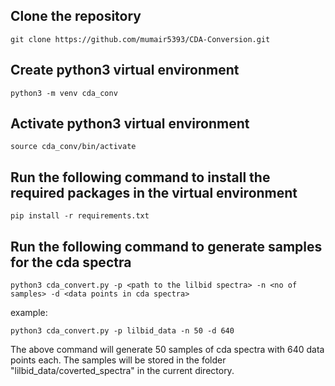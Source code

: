 ## Clone the repository
```
git clone https://github.com/mumair5393/CDA-Conversion.git
```

## Create python3 virtual environment
```
python3 -m venv cda_conv
```

## Activate python3 virtual environment
```
source cda_conv/bin/activate 
```

## Run the following command to install the required packages in the virtual environment
```
pip install -r requirements.txt
```

## Run the following command to generate samples for the cda spectra

```
python3 cda_convert.py -p <path to the lilbid spectra> -n <no of samples> -d <data points in cda spectra>
```

example:
```
python3 cda_convert.py -p lilbid_data -n 50 -d 640
```

The above command will generate 50 samples of cda spectra with 640 data points each. The samples will be stored in the folder "lilbid_data/coverted_spectra" in the current directory.
